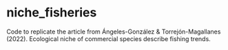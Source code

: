# niche_fisheries
Code to replicate the article from Ángeles-González &amp; Torrejón-Magallanes (2022). Ecological niche of commercial species describe fishing trends.
